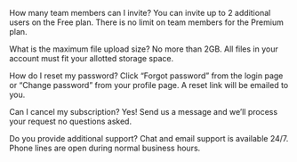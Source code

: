 How many team members can I invite?
You can invite up to 2 additional users on the Free plan. There is no limit on 
team members for the Premium plan.

What is the maximum file upload size?
No more than 2GB. All files in your account must fit your allotted storage space.

How do I reset my password?
Click “Forgot password” from the login page or “Change password” from your profile page.
A reset link will be emailed to you.

Can I cancel my subscription?
Yes! Send us a message and we’ll process your request no questions asked.

Do you provide additional support?
Chat and email support is available 24/7. Phone lines are open during normal business hours.